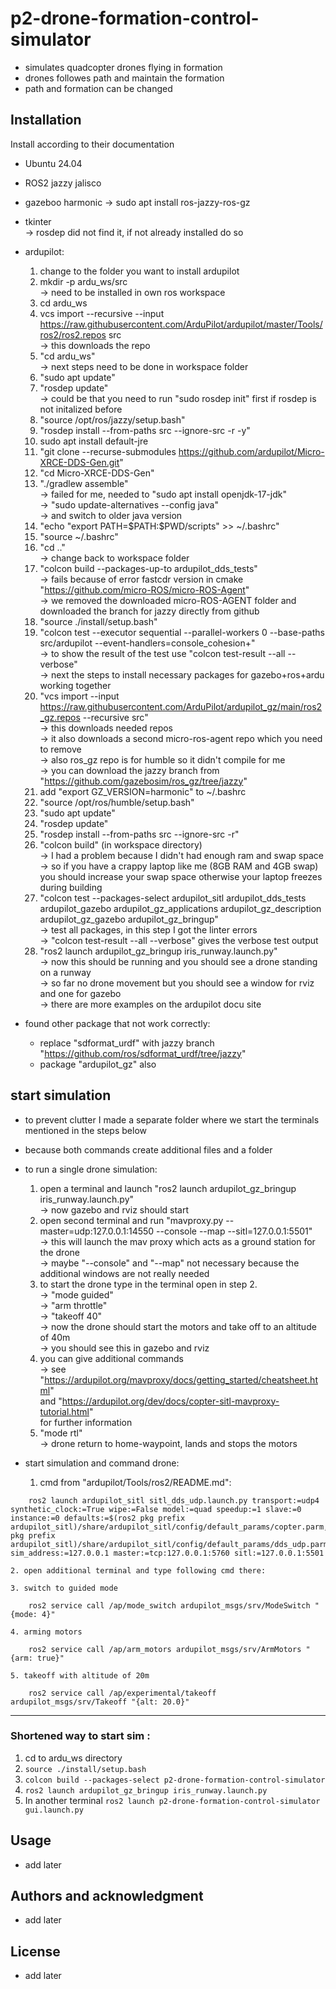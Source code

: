 # p2-drone-formation-control-simulator

- simulates quadcopter drones flying in formation
- drones followes path and maintain the formation
- path and formation can be changed

## Installation
Install according to their documentation
- Ubuntu 24.04 
- ROS2 jazzy jalisco  
- gazeboo harmonic -> sudo apt install ros-jazzy-ros-gz 
- tkinter \
    -> rosdep did not find it, if not already installed do so
- ardupilot:
    1. change to the folder you want to install ardupilot 
    2. mkdir -p ardu_ws/src \
        -> need to be installed in own ros workspace 
    3. cd ardu_ws
    4. vcs import --recursive --input  https://raw.githubusercontent.com/ArduPilot/ardupilot/master/Tools/ros2/ros2.repos src \
        -> this downloads the repo
    4. "cd ardu_ws" \
        -> next steps need to be done in workspace folder
    5. "sudo apt update" 
    6. "rosdep update" \
        -> could be that you need to run "sudo rosdep init" first if rosdep is not initalized before
    7. "source /opt/ros/jazzy/setup.bash"
    8. "rosdep install --from-paths src --ignore-src -r -y"
    9. sudo apt install default-jre
    10. "git clone --recurse-submodules https://github.com/ardupilot/Micro-XRCE-DDS-Gen.git"
    11. "cd Micro-XRCE-DDS-Gen"
    12. "./gradlew assemble" \
        -> failed for me, needed to "sudo apt install openjdk-17-jdk" \
        -> "sudo update-alternatives --config java" \
        -> and switch to older java version 
    14. "echo "export PATH=\$PATH:$PWD/scripts" >> ~/.bashrc"
    15. "source ~/.bashrc"
    16. "cd .." \
        -> change back to workspace folder
    17. "colcon build --packages-up-to ardupilot_dds_tests" \
        -> fails because of error fastcdr version in cmake
           "https://github.com/micro-ROS/micro-ROS-Agent" \
        -> we removed the downloaded micro-ROS-AGENT folder 
           and downloaded the branch for jazzy directly from github
    18. "source ./install/setup.bash"
    19. "colcon test --executor sequential --parallel-workers 0 --base-paths src/ardupilot --event-handlers=console_cohesion+" \
        -> to show the result of the test use "colcon test-result --all --verbose" \
        -> next the steps to install necessary packages for gazebo+ros+ardu working together  
    20. "vcs import --input https://raw.githubusercontent.com/ArduPilot/ardupilot_gz/main/ros2_gz.repos --recursive src" \
        -> this downloads needed repos \
        -> it also downloads a second micro-ros-agent repo which you need to remove  \
        -> also ros_gz repo is for humble so it didn't compile for me \
        -> you can download the jazzy branch from "https://github.com/gazebosim/ros_gz/tree/jazzy" 
    21. add "export GZ_VERSION=harmonic" to ~/.bashrc
    22. "source /opt/ros/humble/setup.bash"
    23. "sudo apt update"
    24. "rosdep update"
    25. "rosdep install --from-paths src --ignore-src -r"    
    26. "colcon build" (in workspace directory) \
        -> I had a problem because I didn't had enough ram and swap space  \
        -> so if you have a crappy laptop like me (8GB RAM and 4GB swap) you should increase your swap space otherwise 
           your laptop freezes during building 
    27. "colcon test --packages-select ardupilot_sitl ardupilot_dds_tests ardupilot_gazebo ardupilot_gz_applications ardupilot_gz_description ardupilot_gz_gazebo ardupilot_gz_bringup" \
        -> test all packages, in this step I got the linter errors \
        -> "colcon test-result --all --verbose" gives the verbose test output
    28. "ros2 launch ardupilot_gz_bringup iris_runway.launch.py" \
        -> now this should be running and you should see a drone standing on a runway \
        -> so far no drone movement but you should see a  window for rviz and  one for gazebo  \
        -> there are more examples on the ardupilot docu site 

- found other package that not work correctly:
    - replace "sdformat_urdf" with jazzy branch "https://github.com/ros/sdformat_urdf/tree/jazzy" 
    - package "ardupilot_gz" also  

## start simulation

- to prevent clutter I made a separate folder where we start the terminals mentioned in the steps below
- because both commands create additional files and a folder 
- to run a single drone simulation:
    1. open a terminal and launch "ros2 launch ardupilot_gz_bringup iris_runway.launch.py" \
        -> now gazebo and rviz should start
    2. open second terminal and run "mavproxy.py --master=udp:127.0.0.1:14550  --console --map --sitl=127.0.0.1:5501" \
        -> this will launch the mav proxy which acts as a ground station for the drone \
        -> maybe "--console" and "--map" not necessary because the additional windows are not really needed 
    3. to start the drone type in the terminal open in step 2. \
        -> "mode guided" \
        -> "arm throttle" \
        -> "takeoff 40" \
        -> now the drone should start the motors and take off to an altitude of 40m \
        -> you should see this in gazebo and rviz 
    4. you can give additional commands \
        -> see "https://ardupilot.org/mavproxy/docs/getting_started/cheatsheet.html" \
           and "https://ardupilot.org/dev/docs/copter-sitl-mavproxy-tutorial.html" \
           for further information
    5. "mode rtl" \
        -> drone return to home-waypoint, lands and stops the motors

- start simulation and command drone: 
    1. cmd from "ardupilot/Tools/ros2/README.md":
>>>
        ros2 launch ardupilot_sitl sitl_dds_udp.launch.py transport:=udp4 synthetic_clock:=True wipe:=False model:=quad speedup:=1 slave:=0 instance:=0 defaults:=$(ros2 pkg prefix ardupilot_sitl)/share/ardupilot_sitl/config/default_params/copter.parm,$(ros2 pkg prefix ardupilot_sitl)/share/ardupilot_sitl/config/default_params/dds_udp.parm sim_address:=127.0.0.1 master:=tcp:127.0.0.1:5760 sitl:=127.0.0.1:5501
>>>
    2. open additional terminal and type following cmd there:

    3. switch to guided mode

        ros2 service call /ap/mode_switch ardupilot_msgs/srv/ModeSwitch "{mode: 4}"

    4. arming motors

        ros2 service call /ap/arm_motors ardupilot_msgs/srv/ArmMotors "{arm: true}"

    5. takeoff with altitude of 20m

        ros2 service call /ap/experimental/takeoff  ardupilot_msgs/srv/Takeoff "{alt: 20.0}"


--------------------

### Shortened way to start sim : 

1. cd to ardu_ws directory 
2. `source ./install/setup.bash`
3. `colcon build --packages-select p2-drone-formation-control-simulator`
4. `ros2 launch ardupilot_gz_bringup iris_runway.launch.py`
5. In another terminal 
   `ros2 launch p2-drone-formation-control-simulator gui.launch.py`
## Usage
- add later

## Authors and acknowledgment
- add later

## License
- add later

